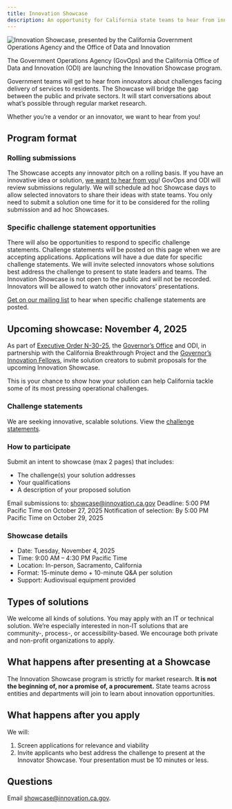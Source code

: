 ```yaml
---
title: Innovation Showcase
description: An opportunity for California state teams to hear from innovators about challenges facing delivery of services to residents.
---
```


![Innovation Showcase, presented by the California Government Operations Agency and the Office of Data and Innovation](/img/innovation-showcase.png)

<p class="text-lead">The Government Operations Agency (GovOps) and the California Office of Data and Innovation (ODI) are launching the Innovation Showcase program.</p>

Government teams will get to hear from innovators about challenges facing delivery of services to residents. The Showcase will bridge the gap between the public and private sectors. It will start conversations about what’s possible through regular market research.

Whether you’re a vendor or an innovator, we want to hear from you!

## Program format

### Rolling submissions

The Showcase accepts any innovator pitch on a rolling basis. If you have an innovative idea or solution, [we want to hear from you](https://airtable.com/appcy9MspSTfFx0xl/pagaEbNCkJbrQKMD1/form)! GovOps and ODI will review submissions regularly. We will schedule ad hoc Showcase days to allow selected innovators to share their ideas with state teams. You only need to submit a solution one time for it to be considered for the rolling submission and ad hoc Showcases.

### Specific challenge statement opportunities

There will also be opportunities to respond to specific challenge statements. Challenge statements will be posted on this page when we are accepting applications. Applications will have a due date for specific challenge statements. We will invite selected innovators whose solutions best address the challenge to present to state leaders and teams. The Innovation Showcase is not open to the public and will not be recorded. Innovators will be allowed to watch other innovators’ presentations. 

<a href="https://mailchi.mp/f26824ae1ec5/innovation-showcase-interest-form" target="_blank">Get on our mailing list</a> to hear when specific challenge statements are posted.

## Upcoming showcase: November 4, 2025

As part of [Executive Order N-30-25](https://www.gov.ca.gov/2025/07/15/governor-newsom-advances-government-effectiveness-and-efficiency-with-new-executive-order-launches-task-force-with-tech-industry-leaders/), the [Governor’s Office](https://www.gov.ca.gov/) and ODI, in partnership with the California Breakthrough Project and the [Governor’s Innovation Fellows](https://innovation.ca.gov/our-work/governors-innovation-fellows-program/), invite solution creators to submit proposals for the upcoming Innovation Showcase.

This is your chance to show how your solution can help California tackle some of its most pressing operational challenges.

### Challenge statements

We are seeking innovative, scalable solutions. View the [challenge statements](https://caleprocure.ca.gov/event/77601/0000037025).

### How to participate

Submit an intent to showcase (max 2 pages) that includes:

* The challenge(s) your solution addresses
* Your qualifications
* A description of your proposed solution

Email submissions to: showcase@innovation.ca.gov
Deadline: 5:00 PM Pacific Time on October 27, 2025
Notification of selection: By 5:00 PM Pacific Time on October 29, 2025

### Showcase details

* Date: Tuesday, November 4, 2025
* Time: 9:00 AM – 4:30 PM Pacific Time
* Location: In-person, Sacramento, California
* Format: 15-minute demo + 10-minute Q&A per solution
* Support: Audiovisual equipment provided

## Types of solutions

We welcome all kinds of solutions. You may apply with an IT or technical solution. We’re especially interested in non-IT solutions that are community-, process-, or accessibility-based. We encourage both private and non-profit organizations to apply.

## What happens after presenting at a Showcase

The Innovation Showcase program is strictly for market research. **It is not the beginning of, nor a promise of, a procurement.** State teams across entities and departments will join to learn about innovation opportunities.

## What happens after you apply

We will:

1. Screen applications for relevance and viability
2. Invite applicants who best address the challenge to present at the Innovator Showcase. Your presentation must be 10 minutes or less.

## Questions

Email showcase@innovation.ca.gov.
